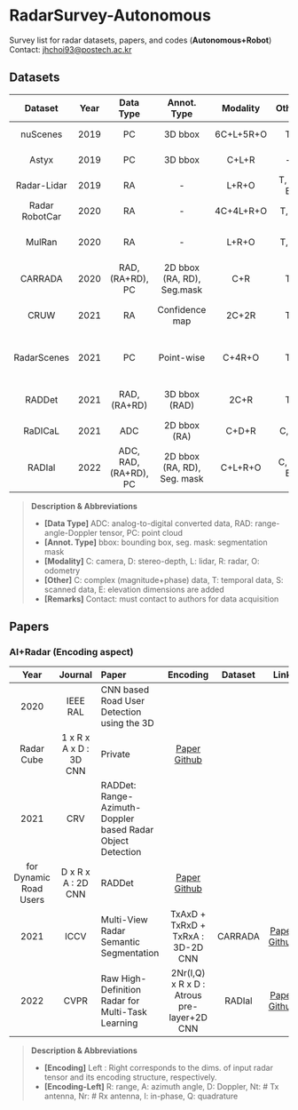 <!--Overview-->
# RadarSurvey-Autonomous
Survey list for radar datasets, papers, and codes (**Autonomous+Robot**)  
Contact: jhchoi93@postech.ac.kr

<!--Dataset-->
## Datasets
| Dataset | Year | Data Type | Annot. Type | Modality | Other | Link | Remarks |
| :----: | :----: | :----: | :----: | :----: | :----: | :----: | :---- |
| nuScenes | 2019 | PC | 3D bbox | 6C+L+5R+O | T | [Paper](https://openaccess.thecvf.com/content_CVPR_2020/papers/Caesar_nuScenes_A_Multimodal_Dataset_for_Autonomous_Driving_CVPR_2020_paper.pdf)<br> [Website](https://www.nuscenes.org/) | * Motional<br> * 23 Class |
| Astyx | 2019 | PC | 3D bbox | C+L+R | - | [Paper](https://ieeexplore.ieee.org/document/8904734)<br> [Github](https://github.com/under-the-radar/radar_dataset_astyx) | * Astyx<br> * 7 Class |
| Radar-Lidar | 2019 | RA | - | L+R+O | T, S, E | [Website](https://sites.google.com/view/dgbicra2019-radar-lidar) | * KAIST<br> * Contact |
| Radar RobotCar | 2020 | RA | - | 4C+4L+R+O | T, S | [Paper](https://arxiv.org/pdf/1909.01300.pdf)<br> [Website](https://oxford-robotics-institute.github.io/radar-robotcar-dataset/documentation) | * Oxford Univ. |
| MulRan | 2020 | RA | - | L+R+O | T, S | [Paper](https://rpm.snu.ac.kr/publications/gskim-2020-icra.pdf)<br> [Website](https://sites.google.com/view/mulran-pr/home) | * Seoul Nat. Univ.<br> * Contact |
| CARRADA | 2020 | RAD, (RA+RD), PC | 2D bbox (RA, RD), Seg.mask | C+R | T | [Paper](https://arxiv.org/pdf/2005.01456.pdf)<br> [Github](https://github.com/valeoai/carrada_dataset) | * Valeo AI<br> * 3 Class |
| CRUW | 2021 | RA | Confidence map | 2C+2R | T | [Paper](https://openaccess.thecvf.com/content/WACV2021/papers/Wang_RODNet_Radar_Object_Detection_Using_Cross-Modal_Supervision_WACV_2021_paper.pdf)<br> [Website](https://www.cruwdataset.org/home) | * Univ. Washington<br> * 3 Class |
| RadarScenes | 2021 | PC | Point-wise | C+4R+O | T | [Paper](https://arxiv.org/pdf/2104.02493.pdf)<br> [Website](https://radar-scenes.com/) | * Mercedes-Benz AG<br> * 11 Class |
| RADDet | 2021 | RAD, (RA+RD) | 3D bbox (RAD) | 2C+R | T | [Paper](https://arxiv.org/pdf/2105.00363.pdf)<br> [Github](https://github.com/ZhangAoCanada/RADDet) | * Univ. Ottawa<br> * 6 Class |
| RaDICaL | 2021 | ADC | 2D bbox (RA) | C+D+R | C, T | [Paper](https://ieeexplore.ieee.org/document/9361086)<br> [Website](https://publish.illinois.edu/radicaldata/) | * UIUC |
| RADIal | 2022 | ADC, RAD, (RA+RD), PC | 2D bbox (RA, RD), Seg. mask | C+L+R+O | C, T, E | [Paper](https://arxiv.org/pdf/2112.10646.pdf)<br> [Github](https://github.com/valeoai/RADIal) | * Valeo AI<br> * 1 Class |

> **Description & Abbreviations**
> * **[Data Type]** ADC: analog-to-digital converted data, RAD: range-angle-Doppler tensor, PC: point cloud
> * **[Annot. Type]** bbox: bounding box, seg. mask: segmentation mask
> * **[Modality]** C: camera, D: stereo-depth, L: lidar, R: radar, O: odometry
> * **[Other]** C: complex (magnitude+phase) data, T: temporal data, S: scanned data, E: elevation dimensions are added
> * **[Remarks]** Contact: must contact to authors for data acquisition

<!--Paper-->
## Papers
### AI+Radar (Encoding aspect)
| Year | Journal | Paper | Encoding | Dataset | Link |
| :----: | :----: | :---- | :----: | :----: | :----: |
| 2020 | IEEE RAL | CNN based Road User Detection using the 3D
Radar Cube | 1 x R x A x D : 3D CNN | Private | [Paper](https://arxiv.org/pdf/2004.12165.pdf)<br> [Github](https://github.com/tudelft-iv/RTCnet/blob/master/README.md) | 
| 2021 | CRV | RADDet: Range-Azimuth-Doppler based Radar Object Detection
for Dynamic Road Users | D x R x A : 2D CNN | RADDet | [Paper](https://arxiv.org/pdf/2105.00363.pdf)<br> [Github](https://github.com/ZhangAoCanada/RADDet) | 
| 2021 | ICCV | Multi-View Radar Semantic Segmentation | TxAxD + TxRxD + TxRxA : 3D-2D CNN  | CARRADA | [Paper](https://openaccess.thecvf.com/content/ICCV2021/papers/Ouaknine_Multi-View_Radar_Semantic_Segmentation_ICCV_2021_paper.pdf)<br> [Github](https://github.com/valeoai/MVRSS) | 
| 2022 | CVPR | Raw High-Definition Radar for Multi-Task Learning | 2Nr(I,Q) x R x D : Atrous pre-layer+2D CNN  | RADIal | [Paper](https://arxiv.org/pdf/2112.10646.pdf)<br> [Github](https://github.com/valeoai/radial) | 

> **Description & Abbreviations**
> * **[Encoding]** Left : Right corresponds to the dims. of input radar tensor and its encoding structure, respectively.
> * **[Encoding-Left]** R: range, A: azimuth angle, D: Doppler, Nt: # Tx antenna, Nr: # Rx antenna, I: in-phase, Q: quadrature

